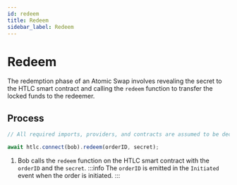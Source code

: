 ```yaml
---
id: redeem
title: Redeem
sidebar_label: Redeem
---
```


# Redeem

The redemption phase of an Atomic Swap involves revealing the secret to the HTLC smart contract and calling the `redeem` function to transfer the locked funds to the redeemer.

## Process

```javascript
// All required imports, providers, and contracts are assumed to be declared here

await htlc.connect(bob).redeem(orderID, secret);
```

1. Bob calls the `redeem` function on the HTLC smart contract with the `orderID` and the `secret`.
:::info
The `orderID` is emitted in the `Initiated` event when the order is initiated.
:::
